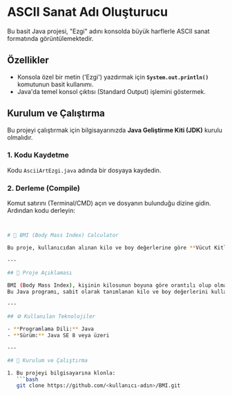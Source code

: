 # ASCII Sanat Adı Oluşturucu

Bu basit Java projesi, "Ezgi" adını konsolda büyük harflerle ASCII sanat formatında görüntülemektedir.


## Özellikler

* Konsola özel bir metin ('Ezgi') yazdırmak için **`System.out.println()`** komutunun basit kullanımı.
* Java'da temel konsol çıktısı (Standard Output) işlemini göstermek.

## Kurulum ve Çalıştırma

Bu projeyi çalıştırmak için bilgisayarınızda **Java Geliştirme Kiti (JDK)** kurulu olmalıdır.

### 1. Kodu Kaydetme

Kodu `AsciiArtEzgi.java` adında bir dosyaya kaydedin.

### 2. Derleme (Compile)

Komut satırını (Terminal/CMD) açın ve dosyanın bulunduğu dizine gidin. Ardından kodu derleyin:

```bash


# 🧮 BMI (Body Mass Index) Calculator

Bu proje, kullanıcıdan alınan kilo ve boy değerlerine göre **Vücut Kitle İndeksi (Body Mass Index - BMI)** hesaplayan basit bir Java uygulamasıdır.

---

## 📖 Proje Açıklaması

BMI (Body Mass Index), kişinin kilosunun boyuna göre orantılı olup olmadığını gösteren bir ölçüdür.  
Bu Java programı, sabit olarak tanımlanan kilo ve boy değerlerini kullanarak BMI hesaplar ve sonucu ekrana yazdırır.

---

## ⚙️ Kullanılan Teknolojiler

- **Programlama Dili:** Java  
- **Sürüm:** Java SE 8 veya üzeri

---

## 🚀 Kurulum ve Çalıştırma

1. Bu projeyi bilgisayarına klonla:
   ```bash
   git clone https://github.com/<kullanıcı-adın>/BMI.git
